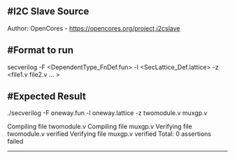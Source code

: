 #I2C Slave Source
-------------------------
Author: OpenCores - https://opencores.org/project,i2cslave

#Format to run
--------------------------

secverilog -F <DependentType_FnDef.fun> -l <SecLattice_Def.lattice> -z <file1.v file2.v ... > 

#Expected Result
--------------------------

./secverilog -F oneway.fun -l oneway.lattice -z twomodule.v muxgp.v 

Compiling file twomodule.v
Compiling file muxgp.v
Verifying file twomodule.v
verified
Verifying file muxgp.v
verified
Total: 0 assertions failed

----------------------------